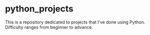 # python_projects
This is a repository dedicated to projects that I've done using Python. Difficulty ranges from beginner to advance.
